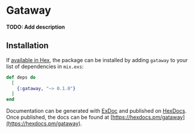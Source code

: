 # Gataway

**TODO: Add description**

## Installation

If [available in Hex](https://hex.pm/docs/publish), the package can be installed
by adding `gataway` to your list of dependencies in `mix.exs`:

```elixir
def deps do
  [
    {:gataway, "~> 0.1.0"}
  ]
end
```

Documentation can be generated with [ExDoc](https://github.com/elixir-lang/ex_doc)
and published on [HexDocs](https://hexdocs.pm). Once published, the docs can
be found at [https://hexdocs.pm/gataway](https://hexdocs.pm/gataway).

